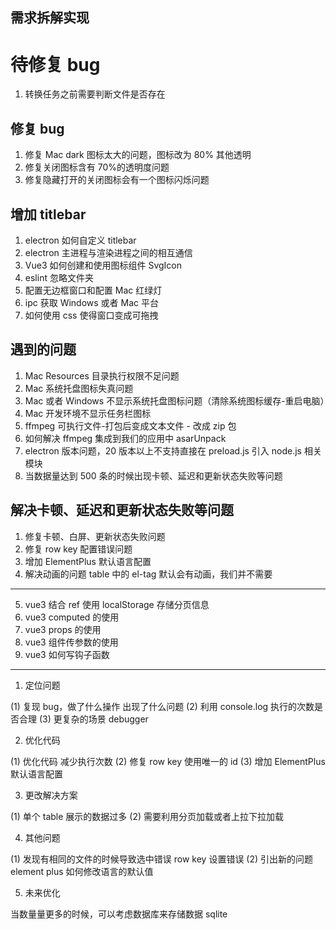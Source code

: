 ## 需求拆解实现

# 待修复 bug

1. 转换任务之前需要判断文件是否存在

## 修复 bug

1. 修复 Mac dark 图标太大的问题，图标改为 80% 其他透明
2. 修复关闭图标含有 70%的透明度问题
3. 修复隐藏打开的关闭图标会有一个图标闪烁问题

## 增加 titlebar

1. electron 如何自定义 titlebar
2. electron 主进程与渲染进程之间的相互通信
3. Vue3 如何创建和使用图标组件 SvgIcon
4. eslint 忽略文件夹
5. 配置无边框窗口和配置 Mac 红绿灯
6. ipc 获取 Windows 或者 Mac 平台
7. 如何使用 css 使得窗口变成可拖拽

## 遇到的问题

1. Mac Resources 目录执行权限不足问题
2. Mac 系统托盘图标失真问题
3. Mac 或者 Windows 不显示系统托盘图标问题（清除系统图标缓存-重启电脑）
4. Mac 开发环境不显示任务栏图标
5. ffmpeg 可执行文件-打包后变成文本文件 - 改成 zip 包
6. 如何解决 ffmpeg 集成到我们的应用中 asarUnpack
7. electron 版本问题，20 版本以上不支持直接在 preload.js 引入 node.js 相关模块
8. 当数据量达到 500 条的时候出现卡顿、延迟和更新状态失败等问题

## 解决卡顿、延迟和更新状态失败等问题

1. 修复卡顿、白屏、更新状态失败问题
2. 修复 row key 配置错误问题
3. 增加 ElementPlus 默认语言配置
4. 解决动画的问题 table 中的 el-tag 默认会有动画，我们并不需要

---

5. vue3 结合 ref 使用 localStorage 存储分页信息
6. vue3 computed 的使用
7. vue3 props 的使用
8. vue3 组件传参数的使用
9. vue3 如何写钩子函数

---

1. 定位问题

(1) 复现 bug，做了什么操作 出现了什么问题
(2) 利用 console.log 执行的次数是否合理
(3) 更复杂的场景 debugger

2. 优化代码

(1) 优化代码 减少执行次数
(2) 修复 row key 使用唯一的 id
(3) 增加 ElementPlus 默认语言配置

3. 更改解决方案

(1) 单个 table 展示的数据过多
(2) 需要利用分页加载或者上拉下拉加载

4. 其他问题

(1) 发现有相同的文件的时候导致选中错误 row key 设置错误
(2) 引出新的问题 element plus 如何修改语言的默认值

5. 未来优化

当数量量更多的时候，可以考虑数据库来存储数据 sqlite
